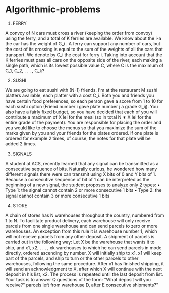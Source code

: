 # Algorithmic-problems

1. FERRY

A convoy of N cars must cross a river (keeping the order from
convoy) using the ferry, and a total of K ferries are available. We know about the i-a
the car has the weight of G_i
. A ferry can support any number of cars, but the cost of
its crossing is equal to the sum of the weights of all the cars that
transport. We denote by C_i the cost for ferry i.
Taking into account that the K ferries must pass all cars on the opposite side
of the river, each making a single path, which is its lowest possible value
C, where C is the maximum of C_1, C_2, . . . , C_k?

2. SUSHI

We are going to eat sushi with (N-1) friends. I'm at the restaurant
M sushi platters available, each platter with a cost C_i. Both you and friends
you have certain food preferences, so each person gave a score from 1 to
10 for each sushi option (Friend number i gave plate number j a grade G_ij).
You also have a fairly fixed budget, so you have decided that each of you will
contribute a maximum of X lei for the meal (so in total N ∗ X lei for the entire grade of
the payment).
You are responsible for placing the order and you would like to choose the menus so that
you maximize the sum of the marks given by you and your friends for the plates ordered. If one
plate is ordered for example 2 times, of course, the notes for that plate will
be added 2 times.

3. SIGNALS

A student at ACS, recently learned that any signal can be transmitted as a
consecutive sequence of bits. Naturally curious, he wondered how many different signals there were
can transmit using X bits of 0 and Y bits of 1. Because a consecutive sequence of
bit of 1 can be interpreted as the beginning of a new signal, the student proposes to
analyze only 2 types:
• Type 1: the signal cannot contain 2 or more consecutive 1 bits
• Type 2: the signal cannot contain 3 or more consecutive 1 bits

4. STORE

A chain of stores has N warehouses throughout the country, numbered from 1 to N.
To facilitate product delivery, each warehouse will only receive parcels from one
single warehouse and can send parcels to zero or more warehouses. An exception
from this rule it is warehouse number 1, which will not receive parcels from any other
deposit.
A shipment of parcels is carried out in the following way: Let X be the warehouse that wants it
to ship, and x1, x2, . . . , xk warehouses to which he can send parcels in mode
directly, ordered ascending by number.
X will initially ship to x1. x1 will keep part of the parcels, and ship to
turn or the other parcels to other warehouses, following the same procedure. After
x1 has finished shipping, it will send an acknowledgment to X, after which X will continue
with the next deposit in his list, x2. The process is repeated until the last deposit from
list.
Your task is to answer Q questions of the form: "What deposit will you receive?"
parcels left from warehouse D, after E consecutive shipments?"

